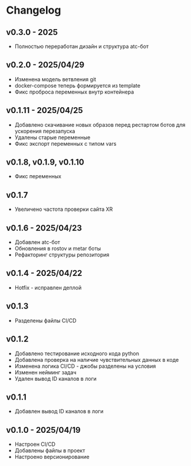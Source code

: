 # Changelog

## v0.3.0 - 2025
* Полностью переработан дизайн и структура atc-бот

## v0.2.0 - 2025/04/29
* Изменена модель ветвления git
* docker-compose теперь формируется из template
* Фикс проброса переменных внутр контейнера

## v0.1.11 - 2025/04/25
* Добавлено скачивание новых образов перед рестартом ботов для ускорения перезапуска
* Удалены старые переменные
* Фикс экспорт переменных с типом vars

## v0.1.8, v0.1.9, v0.1.10
* Фикс переменных

## v0.1.7
* Увеличено частота проверки сайта XR

## v0.1.6 - 2025/04/23
* Добавлен atc-бот
* Обновления в rostov и metar боты
* Рефакторинг структуры репозитория

## v0.1.4 - 2025/04/22
* Hotfix - исправлен деплой

## v0.1.3
* Разделены файлы CI/CD

## v0.1.2
* Добавлено тестирование исходного кода python
* Добавлена проверка на наличие чувствительных данных в коде
* Изменена логика CI/CD - джобы разделены на условия
* Изменен нейминг задач
* Удален вывод ID каналов в логи

## v0.1.1
* Добавлен вывод ID каналов в логи

## v0.1.0 - 2025/04/19
* Настроен CI/CD
* Добавлены файлы в проект
* Настроено версионирование
